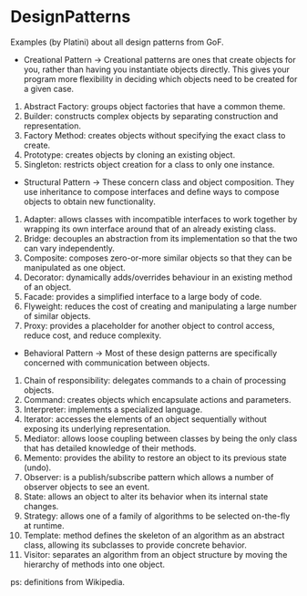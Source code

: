 DesignPatterns
==============

Examples (by Platini) about all design patterns from GoF.

- Creational Pattern -> Creational patterns are ones that create objects for you, rather than having you instantiate objects directly. 
This gives your program more flexibility in deciding which objects need to be created for a given case.

1. Abstract Factory: groups object factories that have a common theme.
2. Builder: constructs complex objects by separating construction and representation.
3. Factory Method: creates objects without specifying the exact class to create.
4. Prototype: creates objects by cloning an existing object.
5. Singleton: restricts object creation for a class to only one instance.


- Structural Pattern -> These concern class and object composition. 
They use inheritance to compose interfaces and define ways to compose objects to obtain new functionality.

1. Adapter: allows classes with incompatible interfaces to work together by wrapping its own interface around that of an already existing class.
2. Bridge: decouples an abstraction from its implementation so that the two can vary independently.
3. Composite: composes zero-or-more similar objects so that they can be manipulated as one object.
4. Decorator: dynamically adds/overrides behaviour in an existing method of an object.
5. Facade: provides a simplified interface to a large body of code.
6. Flyweight: reduces the cost of creating and manipulating a large number of similar objects.
7. Proxy: provides a placeholder for another object to control access, reduce cost, and reduce complexity.

- Behavioral Pattern -> Most of these design patterns are specifically concerned with communication between objects.

1. Chain of responsibility: delegates commands to a chain of processing objects.
2. Command: creates objects which encapsulate actions and parameters.
3. Interpreter: implements a specialized language.
4. Iterator: accesses the elements of an object sequentially without exposing its underlying representation.
5. Mediator: allows loose coupling between classes by being the only class that has detailed knowledge of their methods.
6. Memento: provides the ability to restore an object to its previous state (undo).
7. Observer: is a publish/subscribe pattern which allows a number of observer objects to see an event.
8. State: allows an object to alter its behavior when its internal state changes.
9. Strategy: allows one of a family of algorithms to be selected on-the-fly at runtime.
10. Template: method defines the skeleton of an algorithm as an abstract class, allowing its subclasses to provide concrete behavior.
11. Visitor: separates an algorithm from an object structure by moving the hierarchy of methods into one object.

ps: definitions from Wikipedia.